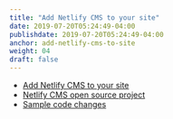 ```yaml
---
title: "Add Netlify CMS to your site"
date: 2019-07-20T05:24:49-04:00
publishdate: 2019-07-20T05:24:49-04:00
anchor: add-netlify-cms-to-site
weight: 04
draft: false
---
```


* [Add Netlify CMS to your site](https://www.netlifycms.org/docs/add-to-your-site/)
* [Netlify CMS open source project](https://github.com/netlify/netlify-cms)
* [Sample code changes](https://gist.github.com/tygerbytes/c4e1d2db543649dac454015b3724a798)
